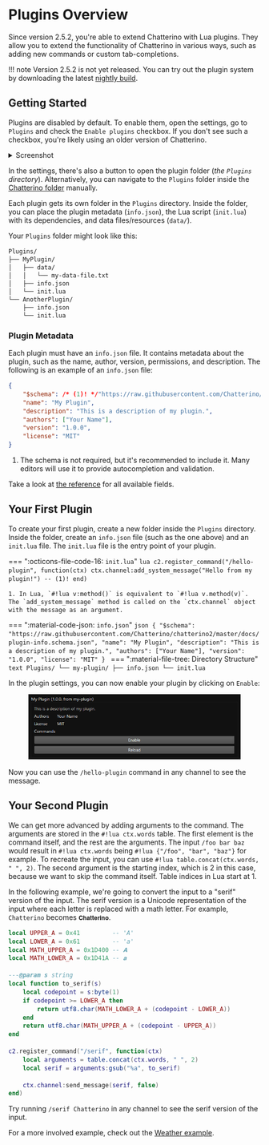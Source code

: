 # Plugins Overview

Since version 2.5.2, you're able to extend Chatterino with Lua plugins. They allow you to extend the functionality of Chatterino in various ways, such as adding new commands or custom tab-completions.

<!-- prettier-ignore -->
!!! note
    Version 2.5.2 is not yet released. You can try out the plugin system by downloading the latest [nightly build](../Help.md#what-is-nightly-and-how-to-use-install-it).

## Getting Started

Plugins are disabled by default. To enable them, open the settings, go to `Plugins` and check the `Enable plugins` checkbox.
If you don't see such a checkbox, you're likely using an older version of Chatterino.

<details><summary>Screenshot</summary>

<img alt="Chatterino settings" src="../images/plugins/settings-enable.png">

</details>

In the settings, there's also a button to open the plugin folder (_the `Plugins` directory_). Alternatively, you can navigate to the `Plugins` folder inside the [Chatterino folder](../Settings.md#where-is-my-chatterino-folder-located) manually.

Each plugin gets its own folder in the `Plugins` directory. Inside the folder, you can place the plugin metadata (`info.json`), the Lua script (`init.lua`) with its dependencies, and data files/resources (`data/`).

Your `Plugins` folder might look like this:

```text
Plugins/
├── MyPlugin/
│   ├── data/
│   │   └── my-data-file.txt
│   ├── info.json
│   └── init.lua
└── AnotherPlugin/
    ├── info.json
    └── init.lua
```

### Plugin Metadata

Each plugin must have an `info.json` file. It contains metadata about the plugin, such as the name, author, version, permissions, and description. The following is an example of an `info.json` file:

<!-- prettier-ignore -->
```json title="info.json"
{
    "$schema": /* (1)! */"https://raw.githubusercontent.com/Chatterino/chatterino2/master/docs/plugin-info.schema.json",
    "name": "My Plugin",
    "description": "This is a description of my plugin.",
    "authors": ["Your Name"],
    "version": "1.0.0",
    "license": "MIT"
}
```

1. The schema is not required, but it's recommended to include it. Many editors will use it to provide autocompletion and validation.

Take a look at [the reference](./reference.md) for all available fields.

## Your First Plugin

To create your first plugin, create a new folder inside the `Plugins` directory. Inside the folder, create an `info.json` file (such as the one above) and an `init.lua` file. The `init.lua` file is the entry point of your plugin.

<!-- prettier-ignore-start -->
=== ":octicons-file-code-16: `init.lua`"
    ```lua
    c2.register_command("/hello-plugin", function(ctx)
        ctx.channel:add_system_message("Hello from my plugin!") -- (1)!
    end)
    ```

    1. In Lua, `#!lua v:method()` is equivalent to `#!lua v.method(v)`. The `add_system_message` method is called on the `ctx.channel` object with the message as an argument.
=== ":material-code-json: `info.json`"
    ```json
    {
        "$schema": "https://raw.githubusercontent.com/Chatterino/chatterino2/master/docs/plugin-info.schema.json",
        "name": "My Plugin",
        "description": "This is a description of my plugin.",
        "authors": ["Your Name"],
        "version": "1.0.0",
        "license": "MIT"
    }
    ```
=== ":material-file-tree: Directory Structure"
    ```text
    Plugins/
    └── my-plugin/
        ├── info.json
        └── init.lua
    ```
<!-- prettier-ignore-end -->

In the plugin settings, you can now enable your plugin by clicking on `Enable`:

<figure markdown="span">
    <img alt="Enable plugin" src="../images/plugins/enable-hello-world.png">
</figure>

Now you can use the `/hello-plugin` command in any channel to see the message.

## Your Second Plugin

We can get more advanced by adding arguments to the command. The arguments are stored in the `#!lua ctx.words` table. The first element is the command itself, and the rest are the arguments. The input `/foo bar baz` would result in `#!lua ctx.words` being `#!lua {"/foo", "bar", "baz"}` for example. To recreate the input, you can use `#!lua table.concat(ctx.words, " ", 2)`. The second argument is the starting index, which is 2 in this case, because we want to skip the command itself. Table indices in Lua start at 1.

In the following example, we're going to convert the input to a "serif" version of the input. The serif version is a Unicode representation of the input where each letter is replaced with a math letter. For example, `Chatterino` becomes `𝐂𝐡𝐚𝐭𝐭𝐞𝐫𝐢𝐧𝐨`.

```lua title="init.lua"
local UPPER_A = 0x41         -- 'A'
local LOWER_A = 0x61         -- 'a'
local MATH_UPPER_A = 0x1D400 -- 𝐀
local MATH_LOWER_A = 0x1D41A -- 𝐚

---@param s string
local function to_serif(s)
    local codepoint = s:byte(1)
    if codepoint >= LOWER_A then
        return utf8.char(MATH_LOWER_A + (codepoint - LOWER_A))
    end
    return utf8.char(MATH_UPPER_A + (codepoint - UPPER_A))
end

c2.register_command("/serif", function(ctx)
    local arguments = table.concat(ctx.words, " ", 2)
    local serif = arguments:gsub("%a", to_serif)

    ctx.channel:send_message(serif, false)
end)
```

Try running `/serif Chatterino` in any channel to see the serif version of the input.

For a more involved example, check out the [Weather example](./weather-example.md).
